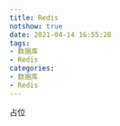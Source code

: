```yaml
---
title: Redis
notshow: true
date: 2021-04-14 16:55:28
tags:
- 数据库
- Redis
categories: 
- 数据库
- Redis
---
```


占位